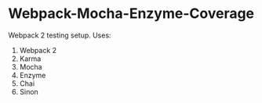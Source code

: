 Webpack-Mocha-Enzyme-Coverage
====

Webpack 2 testing setup. Uses:

1. Webpack 2
2. Karma
3. Mocha
4. Enzyme
5. Chai 
6. Sinon

